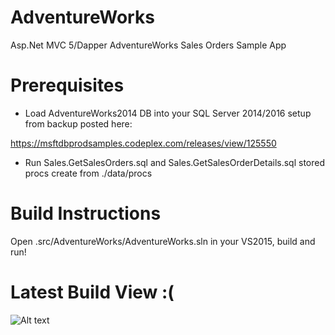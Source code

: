 # AdventureWorks

Asp.Net MVC 5/Dapper AdventureWorks Sales Orders Sample App

# Prerequisites

- Load AdventureWorks2014 DB into your SQL Server 2014/2016 setup from backup posted here: 

https://msftdbprodsamples.codeplex.com/releases/view/125550

- Run Sales.GetSalesOrders.sql and Sales.GetSalesOrderDetails.sql stored procs create from ./data/procs

# Build Instructions

Open .src/AdventureWorks/AdventureWorks.sln in your VS2015, build and run!

# Latest Build View :(

![Alt text](https://github.com/RandomFractals/AdventureWorks/blob/master/screens/AWSO-hr.png
 "It's a start!")
